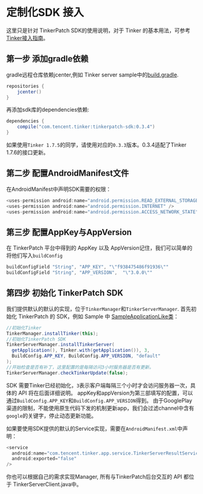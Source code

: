 # 定制化SDK 接入

这里只是针对 TinkerPatch SDK的使用说明，对于 Tinker 的基本用法，可参考[ Tinker接入指南](https://github.com/Tencent/tinker/wiki/Tinker-%E6%8E%A5%E5%85%A5%E6%8C%87%E5%8D%97)。

## 第一步 添加gradle依赖

gradle远程仓库依赖jcenter,例如 Tinker server sample中的[build.gradle](https://github.com/TinkerPatch/tinkerpatch-sample/blob/master/app/build.gradle).

```java
repositories {
    jcenter()
}
```

再添加sdk库的dependencies依赖:

```java
dependencies {
    compile("com.tencent.tinker:tinkerpatch-sdk:0.3.4")
}
```

如果使用`Tinker 1.7.5`的同学，请使用对应的`0.3.3`版本。0.3.4适配了Tinker 1.7.6的接口更新。

## 第二步 配置AndroidManifest文件

在AndroidManifest中声明SDK需要的权限：

```java
<uses-permission android:name="android.permission.READ_EXTERNAL_STORAGE"/>
<uses-permission android:name="android.permission.INTERNET" />
<uses-permission android:name="android.permission.ACCESS_NETWORK_STATE" />
```

## 第三步 配置AppKey与AppVersion
在 TinkerPatch 平台中得到的 AppKey 以及 AppVersion记住，我们可以简单的将他们写入`buildConfig`

```java
buildConfigField "String", "APP_KEY", "\"f938475486f91936\""
buildConfigField "String", "APP_VERSION",  "\"3.0.0\""
```

## 第四步 初始化 TinkerPatch SDK

我们提供默认的默认的实现，位于`TinkerManager`和`TinkerServerManager`.
首先初始化 TinkerPatch 的 SDK，例如 Sample 中 [SampleApplicationLike类](https://github.com/TinkerPatch/tinkerpatch-sample/blob/master/app/src/main/java/tinker/sample/android/app/SampleApplicationLike.java)：

```java
//初始化Tinker
TinkerManager.installTinker(this);
//初始化TinkerPatch SDK
TinkerServerManager.installTinkerServer(
  getApplication(), Tinker.with(getApplication()), 3,
  BuildConfig.APP_KEY, BuildConfig.APP_VERSION, "default"
);
//开始检查是否有补丁，这里配置的是每隔访问3小时服务器是否有更新。
TinkerServerManager.checkTinkerUpdate(false);
```

SDK 需要Tinker已经初始化，`3`表示客户端每隔三个小时才会访问服务器一次，具体的 API 将在后面详细说明。
appKey和appVersion为第三部填写的配置，可以通过`BuildConfig.APP_KEY`和`BuildConfig.APP_VERSION`得到。
由于GooglePlay渠道的限制，不能使用原生代码下发的机制更新app，我们会过滤channel中含有`google`的关键字，停止动态更新功能。

如果要使用SDK提供的默认的Service实现，需要在`AndroidManifest.xml`中声明：

```java
<service
  android:name="com.tencent.tinker.app.service.TinkerServerResultService"
  android:exported="false"
/>
```

你也可以根据自己的需求实现Manager, 所有与TinkerPatch后台交互的 API 都位于 TinkerServerClient.java中。
